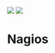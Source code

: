 <img src="https://img.shields.io/badge/language-DockerCompose-blue.svg"/> <img src="https://img.shields.io/github/last-commit/vmzcloud/DockerCompose_Nagios.svg"/>

# Nagios
